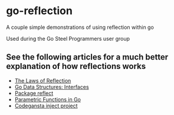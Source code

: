 go-reflection
=============

A couple simple demonstrations of using reflection within go

Used during the Go Steel Programmers user group


See the following articles for a much better explanation of how reflections works
---------
* [The Laws of Reflection](http://blog.golang.org/laws-of-reflection)
* [Go Data Structures: Interfaces](http://research.swtch.com/interfaces)
* [Package reflect](http://golang.org/pkg/reflect/)
* [Parametric Functions in Go](http://blog.burntsushi.net/type-parametric-functions-golang)
* [Codegansta inject project](https://github.com/codegangsta/inject)